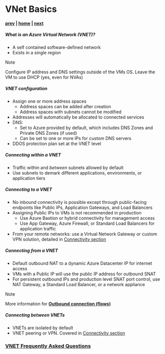 # VNet Basics

#### [prev](./concepts.md) | [home](./readme.md)  | [next](./topology-overview.md)

##### What is an Azure Virtual Network (VNET)?
- A self contained software-defined network
- Exists in a single region
> [!NOTE]
> Configure IP address and DNS settings outside of the VMs OS. Leave the VM to use DHCP (yes, even for NVAs)

##### VNET configuration
- Assign one or more address spaces
    - Address spaces can be added after creation
    - Address spaces with subnets cannot be modified 
- Addresses will automatically be allocated to connected services
- DNS:
    - Set to Azure provided by default, which includes DNS Zones and Private DNS Zones (if used)
    - Can be set to one or more IPs for custom DNS servers
- DDOS protection plan set at the VNET level

##### Connecting within a VNET
- Traffic within and *between* subnets allowed by default
- Use subnets to demark different applications, environments, or application tiers

##### Connecting to a VNET
- No inbound connectivity is possible except through public-facing endpoints like Public IPs, Application Gateways, and Load Balancers
- Assigning Public IPs to VMs is not recommended in production
   - Use Azure Bastion or hybrid connectivity for management access
   - Use App Gateway, Azure Firewall, or Standard Load Balancers for application traffic
- From your remote networks: use a Virtual Network Gateway or custom VPN solution, detailed in [Connectivity section](./connectivity.md)

##### Connecting from a VNET
- Default outbound NAT to a dynamic Azure Datacenter IP for internet access
- VMs with a Public IP will use the public IP address for outbound SNAT
- For persistent outbound IPs and production level SNAT port control, use NAT Gateway, a Standard Load Balancer, or a network appliance

> [!NOTE]
> More information for [**Outbound connection (flows)**](https://docs.microsoft.com/en-us/azure/virtual-network/ip-services/default-outbound-access)

##### Connecting between VNETs
- VNETs are isolated by default
- VNET peering or VPN. Covered in [Connectivity section](./connectivity.md)

### [VNET Frequently Asked Questions](https://docs.microsoft.com/en-us/azure/virtual-network/virtual-networks-faq)
